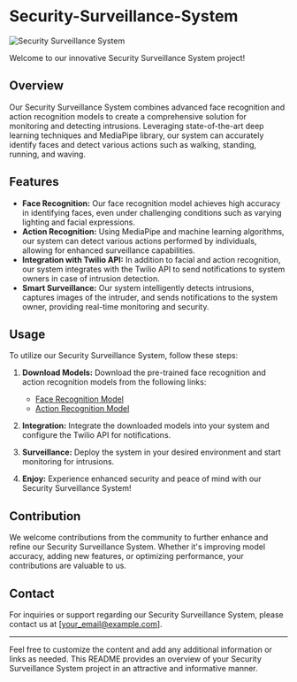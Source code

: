 # Security-Surveillance-System

![Security Surveillance System](https://media1.tenor.com/images/c6b89cb68c230e204ab7665b3a3616da/tenor.gif?itemid=3471448)

Welcome to our innovative Security Surveillance System project!

## Overview

Our Security Surveillance System combines advanced face recognition and action recognition models to create a comprehensive solution for monitoring and detecting intrusions. Leveraging state-of-the-art deep learning techniques and MediaPipe library, our system can accurately identify faces and detect various actions such as walking, standing, running, and waving.

## Features

- **Face Recognition:** Our face recognition model achieves high accuracy in identifying faces, even under challenging conditions such as varying lighting and facial expressions.
- **Action Recognition:** Using MediaPipe and machine learning algorithms, our system can detect various actions performed by individuals, allowing for enhanced surveillance capabilities.
- **Integration with Twilio API:** In addition to facial and action recognition, our system integrates with the Twilio API to send notifications to system owners in case of intrusion detection.
- **Smart Surveillance:** Our system intelligently detects intrusions, captures images of the intruder, and sends notifications to the system owner, providing real-time monitoring and security.

## Usage

To utilize our Security Surveillance System, follow these steps:

1. **Download Models:** Download the pre-trained face recognition and action recognition models from the following links:
   - [Face Recognition Model](https://drive.google.com/drive/folders/14BPBpt61YAgJzOom9dcRg15XuFgucth3?usp=sharing)
   - [Action Recognition Model](https://drive.google.com/drive/folders/14BPBpt61YAgJzOom9dcRg15XuFgucth3?usp=sharing)

2. **Integration:** Integrate the downloaded models into your system and configure the Twilio API for notifications.

3. **Surveillance:** Deploy the system in your desired environment and start monitoring for intrusions.

4. **Enjoy:** Experience enhanced security and peace of mind with our Security Surveillance System!

## Contribution

We welcome contributions from the community to further enhance and refine our Security Surveillance System. Whether it's improving model accuracy, adding new features, or optimizing performance, your contributions are valuable to us.

## Contact

For inquiries or support regarding our Security Surveillance System, please contact us at [your_email@example.com].

---

Feel free to customize the content and add any additional information or links as needed. This README provides an overview of your Security Surveillance System project in an attractive and informative manner.
